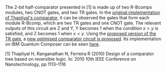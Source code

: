 The 2-bit half-comparator presented in [1] is made up of two R-Bcomps modules, two CNOT gates, and two TR gates. In the [original implementation of Thapliyal's comparator](Thapliyal_original.png), it can be observed the gates that form each module R-Bcomp, which are two TR gates and one CNOT gate. The relevant outputs of this circuit are Z and Y, Y becomes 1 when the condition $x>y$ is satisfied, and Z becomes 1 when $x < y$.
Using the [proposed version of the TR gate](../../Gates/TR_gate/TR_proposed.png), a [new optimised comparator circuit is proposed](Proposed_optimised_1.png). Its implementation on IBM Quantum Composer can be seen [here](https://quantum.ibm.com/composer/files/new?initial=N4IgdghgtgpiBcIAKAnA9gBzQZxgEwAICB5DAFwEsoLdCBhNKDCFCMtFAgIwloIrAEAKgAsIGADYUAnhAkBaAMoAJAIIAlAKIAREABoQAR15QEIYkk0A5AIqrFAWQIAmAHQAGANwAdMAIDGEgCueDAE3kYwUlwAjK4BET5ghigwAOYEhgDaMQAsALpJ-qkZ-jkFSb4imVnOhVU1AMz1YNXZFb6puGQ1AKwtbVkAbC1dMD3ZAOwDNTHuM9kxMaMw3bN1SWMTOc1J2xu%2B27uHNR1g2yN7s-NXi8tJPCgoFDCc2fN6s-mf2XU-Wc1-gV-v1-iN-tN-gAOb41ACcsMWH1my3%2BMT%2Bs2OYAAHl8krjsgiHixnq8asjFojalTAacqaCauCapCajD-gi0RScqj1lSYlj-ASslyDmBBay%2BTdfOLKf9RTKshzri0FRjKUUhXMqUTpUK1cKVZquTC9ngMu8WmQzXiTr9LdbsibDg7FZblRqavqpWKjVSnT7PXzDcr2S1NQtqfj4RGtUlsIG4%2B7dYGIcGkXysY9SW8DWiqfrae16VSmVM-drJXyeYt9fyw%2BS0zkafXHY2lXdG1yBUK2SjG4WDR6O9D%2B0Gh9yK6bzYPndP7raAfbp-6rdOdec%2B%2BOB-OA8Po1uqd6FUty1GLUlBliezGd8fDy149lu9GR4mOweQY2T2jRVmXjmuWral-gHYE%2BhLKkWVbUNOSrPlayvBtxzrMFOwg8dSxnc4XSPIVMLrW5hiXTFG3w59skw71BkuXxHyIjDIJaP8yQtPM5WbIFi1Q1MRxgkM%2Bx-DMv31M4FS5UShTA89kyLQSpyQhczlXXlxyknJ5Uk%2B8zywugAA1eX%2BKi6TfLIJLpT9iSef8GzYlMmipNSGQoxjeJffi9xrISklgXgglSBsCHkAA%2BAgym9HzsD8sJKUCkKyh3CKosDWLQsjXxEv8p98hSsosQy6LTOy4LUrOfLwJyrJ%2Bm8mBfMyoiKposAyrLCrpmq2qCphCr-Wa10KvXXqtQq2N0pqyK6pPYaErGpLPOG0VBuaYasV8AB6VaCAAAX8NBgigMB42FPR3GO06TvOs7TpiPRrtum77ucPRGievRcj0Xp3r0IYvr0SZfr0KEAb0OFgdBkHwZuk65hu27bse9Ebvh%2BHnv5G63ryG6Ppib7sZunGcb%2BmJCcBmISZBmIQecE6qb0Gm6ep6nrucJnHucVnnucDmudpt7nF5-naY%2B5whe%2B5w-rF2nAecEHGhO2WnuuxpFcexpnsaN7Gg%2BxpvsaP7GkBxoQdyE7cmu3JHvN16Lee3I3tyD7cm%2B3I-tyQHchB3oTt6R7eme3o3t6D7em%2B3o-t6QHehBoYTqGa6hkeoZnqGN6hn6Xx9BAUJsGKChyAoNAwDMEAAF8gA).

[1] Thapliyal H, Ranganathan N, Ferreira R (2010) Design of a comparator tree based on reversible logic. In: 2010 10th IEEE Conference on Nanotechnology, pp 1113–1116
